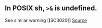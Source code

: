 ## In POSIX sh, `>&` is undefined.
See similar warning [[SC3020]]
[Source](https://github.com/koalaman/shellcheck/wiki/SC3021)

